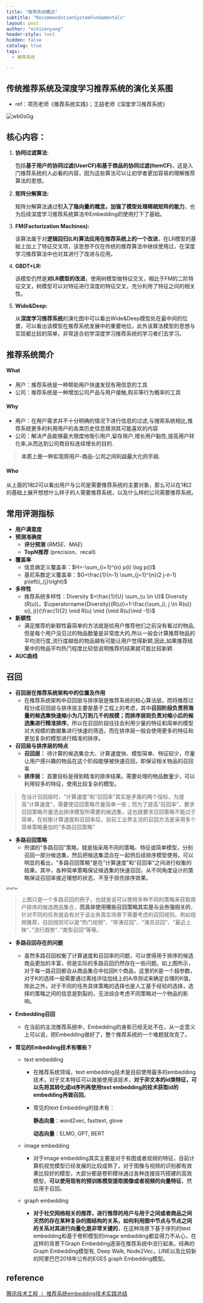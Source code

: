```yaml
---
title: "推荐系统概述"
subtitle: "RecommendationSystemFundamentals"
layout: post
author: "echisenyang"
header-style: text
hidden: false
catalog: true
tags:
  - 推荐系统

---
```






## 传统推荐系统及深度学习推荐系统的演化关系图

- ref：项亮老师《推荐系统实践》；王喆老师《深度学习推荐系统》

![wb0sGg](https://gitee.com/echisenyang/GiteeForUpicUse/raw/master/uPic/wb0sGg.png)

## **核心内容：**

1. **协同过滤算法**: 

   包括**基于用户的协同过滤(UserCF)**和**基于商品的协同过滤(ItemCF)**，这是入门推荐系统的人必看的内容，因为这些算法可以让初学者更加容易的理解推荐算法的思想。

2. **矩阵分解算法:** 

   矩阵分解算法通过**引入了隐向量的概念，加强了模型处理稀疏矩阵的能力**，也为后续深度学习推荐系统算法中Embedding的使用打下了基础。

3. **FM(Factorization Machines):** 

   该算法属于对**逻辑回归(LR)算法应用在推荐系统上的一个改进**，在LR模型的基础上加上了特征交叉项，该思想不仅在传统的推荐算法中继续使用过，在深度学习推荐算法中也对其进行了改进与应用。

4. **GBDT+LR:** 

   该模型仍然是**对LR模型的改进**，使用树模型做特征交叉，相比于FM的二阶特征交叉，树模型可以对特征进行深度的特征交叉，充分利用了特征之间的相关性。

5. **Wide&Deep:** 

   从**深度学习推荐系统**的演化图中可以看出Wide&Deep模型处在最中间的位置，可以看出该模型在推荐系统发展中的重要地位，此外该算法模型的思想与实现都比较的简单，非常适合初学深度学习推荐系统的学习者们去学习。





## 推荐系统简介

#### **What**

- 用户：推荐系统是一种帮助用户快速发现有用信息的工具
- 公司：推荐系统是一种增加公司产品与用户接触,购买等行为概率的工具

#### **Why**

- 用户：在用户需求并不十分明确的情况下进行信息的过滤,与搜索系统相比,推荐系统更多的利用用户的各类历史信息猜测其可能喜欢的内容
- 公司：解决产品能够最大限度地吸引用户,留存用户,增长用户黏性,提高用户转化率,从而达到公司商目标连续增长的目的.

> **本质上是一种实现将用户-商品-公司之间利益最大化的手段.**

#### **Who**

从上面的1和2可以看出用户与公司是需要推荐系统的主要对象，那么可以在1和2的基础上展开想想什么样子的人需要推荐系统，以及什么样的公司需要推荐系统。





## 常用评测指标

- **用户满意度**
- **预测准确度**
  - **评分预测** ($RMSE$、$MAE$)
  - **TopN推荐** (precision、recall)
- **覆盖率**
  - 信息熵定义覆盖率：$H=-\sum_{i=1}^{n} p(i) \log p(i)$
  - 基尼系数定义覆盖率：$G=\frac{1}{n-1} \sum_{j=1}^{n}(2 j-n-1) p\left(i_{j}\right)$
- **多样性**
  - 推荐系统多样性：Diversity $=\frac{1}{U} \sum_{u \in U}$ Diversity $(R(u))$，$\operatorname{Diversity}(R(u))=1-\frac{\sum_{i, j \in R(u)} s(i, j)}{\frac{1}{2} \mid R(u) \mid (\mid R(u)\mid -1)}$
- **新颖性**
  - 满足推荐的新颖性最简单的方法就是给用户推荐他们之前没有看过的物品,但是每个用户没见过的物品数量是非常庞大的,所以一般会计算推荐物品的平均流行度,流行度越低的物品越有可能让用户觉得新颖,因此,如果推荐结果中的物品平均热门程度比较低说明推荐的结果就可能比较新颖.
- **AUC曲线**





## 召回

- **召回层在推荐系统架构中的位置及作用**
  - 在推荐系统架构中召回层与排序层是推荐系统的核心算法层，而将推荐过程分成召回层与排序层主要是基于工程上的考虑，其中**召回阶段负责将海量的候选集快速缩小为几万到几千的规模；而排序层则负责对缩小后的候选集进行精准排序**。所以在召回阶段往往会利用少量的特征和简单的模型对大规模的数据集进行快速的筛选，而在排序层一般会使用更多的特征和更加复杂的模型进行精准的排序。
- **召回层与排序层的特点**
  - **召回层：** 待计算的候选集合大、计算速度快、模型简单、特征较少，尽量让用户感兴趣的物品在这个阶段能够被快速召回，即保证相关物品的召回率
  - **排序层：** 首要目标是得到精准的排序结果。需要处理的物品数量少，可以利用较多的特征，使用比较复杂的模型。

> 在设计召回层时，“计算速度”和“召回率”其实是矛盾的两个指标，为提高“计算速度”，需要使召回策略尽量简单一些；而为了提高“召回率”，要求召回策略尽量选出排序模型所需要的候选集，这也就要求召回策略不能过于简单。在权衡计算速度和召回率后，目前工业界主流的召回方法是采用多个简单策略叠加的“多路召回策略”

- **多路召回策略**
  - 所谓的“多路召回”策略，就是指采用不同的策略、特征或简单模型，分别召回一部分候选集，然后把候选集混合在一起供后续排序模型使用，可以明显的看出，“多路召回策略”是在“计算速度”和“召回率”之间进行权衡的结果。其中，各种简单策略保证候选集的快速召回，从不同角度设计的策略保证召回率接近理想的状态，不至于损伤排序效果。

<img src="https://gitee.com/echisenyang/GiteeForUpicUse/raw/master/uPic/spITqn.png" alt="spITqn" style="zoom:50%;" />

> 上图只是一个多路召回的例子，也就是说可以使用多种不同的策略来获取用户排序的候选商品集合，**而具体使用哪些召回策略其实是与业务强相关的**，针对不同的任务就会有对于该业务真实场景下需要考虑的召回规则。例如视频推荐，召回规则可以是“热门视频”、“导演召回”、“演员召回”、“最近上映“、”流行趋势“、”类型召回“等等。



- **多路召回存在的问题**

  - 虽然多路召回权衡了计算速度和召回率的问题，可以使得用于排序的候选商品更加的丰富，但是实际的多路召回仍然存在一些问题。如上图所示，对于每一路召回都会从商品集合中拉回K个商品，这里的K是一个超参数，对于K的选择一般需要通过离线评估加线上的A/B测试来确定合理的K值。除此之外，对于不同的任务具体策略的选择也是人工基于经验的选择，选择的策略之间的信息是割裂的，无法综合考虑不同策略对一个物品的影响。

- **Embedding召回**

  - 在当前的主流推荐系统中，Embedding的身影已经无处不在，从一定意义上可以说，把Embedding做好了，整个推荐系统的一个难题就攻克了。

- **常见的Embedding技术有哪些？**

  - text embedding

    - 在推荐系统领域，text embedding技术是目前使用最多的embedding技术，对于文本特征可以直接使用该技术，**对于非文本的id类特征，可以先将其转化成id序列再使用text embedding的技术获取id的embedding再做召回**。

    - 常见的text Embedding的技术有：

      **静态向量**：word2vec, fasttext, glove

      **动态向量**：ELMO, GPT, BERT

  - image embedding

    - 对于image embedding其实主要是对于有图或者视频的特征，目前计算机视觉模型已经发展的比较成熟了，对于图像与视频的识别都有效果比较好的模型，大部分都是卷积模块通过各种连接技巧搭建的高效模型，**可以使用现有的预训练模型提取图像或者视频的向量特征**，然后用于召回。

  - graph embedding

    - **对于社交网络相关的推荐，进行推荐的用户与用于之间或者商品之间天然的存在某种复杂的图结构的关系，如何利用图中节点与节点之间的关系对其进行向量化是非常关键的**，在这种场景下基于序列的text embedding和基于卷积模型的image embedding都显得力不从心，在这样的背景下Graph Embedding逐渐在推荐系统中流行起来。经典的Graph Embedding模型有, Deep Walk, Node2Vec，LINE以及比较新的阿里巴巴2018年公布的EGES graph Embedding模型。



## reference

[腾讯技术工程 $\mid$ 推荐系统embedding技术实践总结](https://zhuanlan.zhihu.com/p/143763320)




